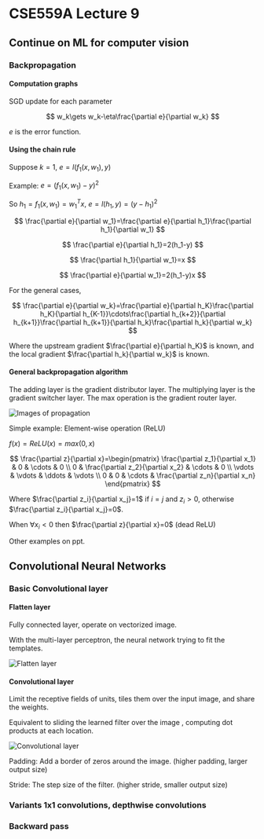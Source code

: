# CSE559A Lecture 9

## Continue on ML for computer vision

### Backpropagation

#### Computation graphs

SGD update for each parameter

$$
w_k\gets w_k-\eta\frac{\partial e}{\partial w_k}
$$

$e$ is the error function.

#### Using the chain rule

Suppose $k=1$, $e=l(f_1(x,w_1),y)$

Example: $e=(f_1(x,w_1)-y)^2$

So $h_1=f_1(x,w_1)=w^T_1x$, $e=l(h_1,y)=(y-h_1)^2$

$$
\frac{\partial e}{\partial w_1}=\frac{\partial e}{\partial h_1}\frac{\partial h_1}{\partial w_1}
$$

$$
\frac{\partial e}{\partial h_1}=2(h_1-y)
$$

$$
\frac{\partial h_1}{\partial w_1}=x
$$

$$
\frac{\partial e}{\partial w_1}=2(h_1-y)x
$$

For the general cases,

$$
\frac{\partial e}{\partial w_k}=\frac{\partial e}{\partial h_K}\frac{\partial h_K}{\partial h_{K-1}}\cdots\frac{\partial h_{k+2}}{\partial h_{k+1}}\frac{\partial h_{k+1}}{\partial h_k}\frac{\partial h_k}{\partial w_k}
$$

Where the upstream gradient $\frac{\partial e}{\partial h_K}$ is known, and the local gradient $\frac{\partial h_k}{\partial w_k}$ is known.

#### General backpropagation algorithm

The adding layer is the gradient distributor layer.
The multiplying layer is the gradient switcher layer.
The max operation is the gradient router layer.

![Images of propagation](https://notenextra.trance-0.com/CSE559A/General_computation_graphs_for_MLP.png)

Simple example: Element-wise operation (ReLU)

$f(x)=ReLU(x)=max(0,x)$

$$
\frac{\partial z}{\partial x}=\begin{pmatrix}
\frac{\partial z_1}{\partial x_1} & 0 & \cdots & 0 \\
0 & \frac{\partial z_2}{\partial x_2} & \cdots & 0 \\
\vdots & \vdots & \ddots & \vdots \\
0 & 0 & \cdots & \frac{\partial z_n}{\partial x_n}
\end{pmatrix}
$$

Where $\frac{\partial z_i}{\partial x_j}=1$ if $i=j$ and $z_i>0$, otherwise $\frac{\partial z_i}{\partial x_j}=0$.

When $\forall x_i<0$ then $\frac{\partial z}{\partial x}=0$ (dead ReLU)

Other examples on ppt.

## Convolutional Neural Networks

### Basic Convolutional layer

#### Flatten layer

Fully connected layer, operate on vectorized image.

With the multi-layer perceptron, the neural network trying to fit the templates.

![Flatten layer](https://notenextra.trance-0.com/CSE559A/Flatten_layer.png)

#### Convolutional layer

Limit the receptive fields of units, tiles them over the input image, and share the weights.

Equivalent to sliding the learned filter over the image , computing dot products at each location.

![Convolutional layer](https://notenextra.trance-0.com/CSE559A/Convolutional_layer.png)

Padding: Add a border of zeros around the image. (higher padding, larger output size)

Stride: The step size of the filter. (higher stride, smaller output size)

### Variants 1x1 convolutions, depthwise convolutions

### Backward pass
